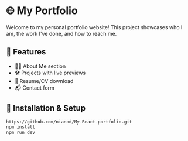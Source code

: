# 🌐 My Portfolio

Welcome to my personal portfolio website! This project showcases who I am, the work I've done, and how to reach me.


## 📂 Features

- 🧑‍💻 About Me section  
- 🛠️ Projects with live previews  
- 📄 Resume/CV download  
- 📬 Contact form 


## 🔧 Installation & Setup

```bash
https://github.com/nianod/My-React-portfolio.git
npm install
npm run dev
